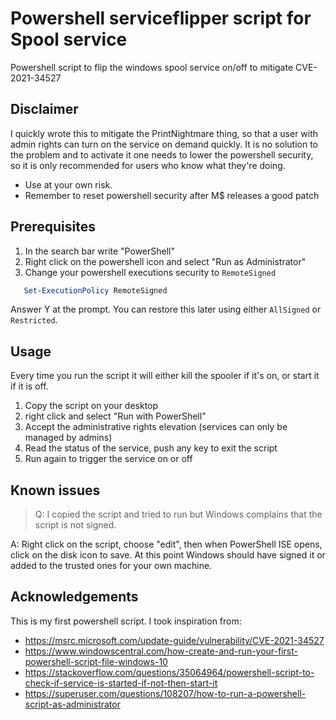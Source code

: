 # Powershell serviceflipper script for Spool service
Powershell script to flip the windows spool service on/off to mitigate CVE-2021-34527

## Disclaimer
I quickly wrote this to mitigate the PrintNightmare thing, so that a user with admin rights can turn on the service on demand quickly.
It is no solution to the problem and to activate it one needs to lower the powershell security, so it is only recommended for users who know what they're doing.
  - Use at your own risk.
  - Remember to reset powershell security after M$ releases a good patch

## Prerequisites

1. In the search bar write "PowerShell"
2. Right click on the powershell icon and select "Run as Administrator" 
3. Change your powershell executions security to ```RemoteSigned``` 

```powershell
   Set-ExecutionPolicy RemoteSigned
```
Answer Y at the prompt. You can restore this later using either `AllSigned` or `Restricted`.

## Usage

Every time you run the script it will either kill the spooler if it's on, or start it if it is off.
1. Copy the script on your desktop
2. right click and select "Run with PowerShell"
3. Accept the administrative rights elevation (services can only be managed by admins) 
4. Read the status of the service, push any key to exit the script
5. Run again to trigger the service on or off

## Known issues

> Q: I copied the script and tried to run but Windows complains that the script is not signed.

A: Right click on the script, choose "edit", then when PowerShell ISE opens, click on the disk icon to save. At this point Windows should have signed it or added to the trusted ones for your own machine.

## Acknowledgements

This is my first powershell script. I took inspiration from:
- https://msrc.microsoft.com/update-guide/vulnerability/CVE-2021-34527
- <https://www.windowscentral.com/how-create-and-run-your-first-powershell-script-file-windows-10>
- <https://stackoverflow.com/questions/35064964/powershell-script-to-check-if-service-is-started-if-not-then-start-it>
- https://superuser.com/questions/108207/how-to-run-a-powershell-script-as-administrator
